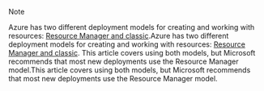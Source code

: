 > [!NOTE]
> <span data-ttu-id="2590e-101">Azure has two different deployment models for creating and working with resources:  [Resource Manager and classic](../articles/azure-resource-manager/resource-manager-deployment-model.md).</span><span class="sxs-lookup"><span data-stu-id="2590e-101">Azure has two different deployment models for creating and working with resources:  [Resource Manager and classic](../articles/azure-resource-manager/resource-manager-deployment-model.md).</span></span> <span data-ttu-id="2590e-102">This article covers using both models, but Microsoft recommends that most new deployments use the Resource Manager model.</span><span class="sxs-lookup"><span data-stu-id="2590e-102">This article covers using both models, but Microsoft recommends that most new deployments use the Resource Manager model.</span></span>
